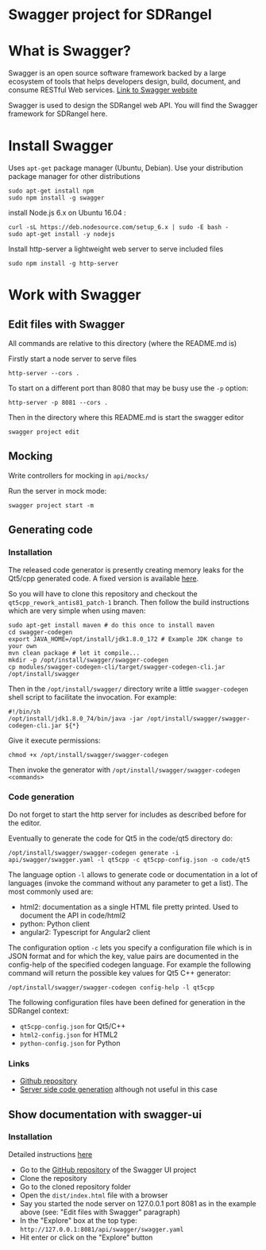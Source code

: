 # Swagger project for SDRangel

<h1>What is Swagger?</h1>

Swagger is an open source software framework backed by a large ecosystem of tools that helps developers design, build, document, and consume RESTful Web services. [Link to Swagger website](https://swagger.io/)

Swagger is used to design the SDRangel web API. You will find the Swagger framework for SDRangel here. 

<h1>Install Swagger</h1>

Uses `apt-get` package manager (Ubuntu, Debian). Use your distribution package manager for other distributions

```shell
sudo apt-get install npm
sudo npm install -g swagger
```

install Node.js 6.x on Ubuntu 16.04 :

```shell
curl -sL https://deb.nodesource.com/setup_6.x | sudo -E bash -
sudo apt-get install -y nodejs
```
Install http-server a lightweight web server to serve included files

```shell
sudo npm install -g http-server
```

<h1>Work with Swagger</h1>

<h2>Edit files with Swagger</h2>

All commands are relative to this directory (where the README.md is)

Firstly start a node server to serve files

```shell
http-server --cors .
```

To start on a different port than 8080 that may be busy use the `-p` option:

```shell
http-server -p 8081 --cors .
```

Then in the directory where this README.md is start the swagger editor

```shell
swagger project edit
```

<h2>Mocking</h2>

Write controllers for mocking in `api/mocks/`

Run the server in mock mode:

```shell
swagger project start -m
```

<h2>Generating code</h2>

<h3>Installation</h3>

The released code generator is presently creating memory leaks for the Qt5/cpp generated code. A fixed version is available [here](https://github.com/etherealjoy/swagger-codegen/tree/qt5cpp_rework_antis81_patch-1).

So you will have to clone this repository and checkout the `qt5cpp_rework_antis81_patch-1` branch. Then follow the build instructions which are very simple when using maven:

```shell
sudo apt-get install maven # do this once to install maven
cd swagger-codegen
export JAVA_HOME=/opt/install/jdk1.8.0_172 # Example JDK change to your own
mvn clean package # let it compile...
mkdir -p /opt/install/swagger/swagger-codegen
cp modules/swagger-codegen-cli/target/swagger-codegen-cli.jar /opt/install/swagger
```

Then in the `/opt/install/swagger/` directory write a little `swagger-codegen` shell script to facilitate the invocation. For example:

```shell
#!/bin/sh
/opt/install/jdk1.8.0_74/bin/java -jar /opt/install/swagger/swagger-codegen-cli.jar ${*}
```
Give it execute permissions:

```shell
chmod +x /opt/install/swagger/swagger-codegen
```

Then invoke the generator with `/opt/install/swagger/swagger-codegen <commands>`

<h3>Code generation</h3>

Do not forget to start the http server for includes as described before for the editor.

Eventually to generate the code for Qt5 in the code/qt5 directory do:

```shell
/opt/install/swagger/swagger-codegen generate -i api/swagger/swagger.yaml -l qt5cpp -c qt5cpp-config.json -o code/qt5
```

The language option `-l` allows to generate code or documentation in a lot of languages (invoke the command without any parameter to get a list). The most commonly used are:

  - html2: documentation as a single HTML file pretty printed. Used to document the API in code/html2
  - python: Python client
  - angular2: Typescript for Angular2 client
  
The configuration option `-c` lets you specify a configuration file which is in JSON format and for which the key, value pairs are documented in the config-help of the specified codegen language. For example the following command will return the possible key values for Qt5 C++ generator:

```shell
/opt/install/swagger/swagger-codegen config-help -l qt5cpp
```

The following configuration files have been defined for generation in the SDRangel context:

  - `qt5cpp-config.json` for Qt5/C++
  - `html2-config.json` for HTML2
  - `python-config.json` for Python

<h3>Links</h3>

  - [Github repository](https://github.com/swagger-api/swagger-codegen)
  - [Server side code generation](https://github.com/swagger-api/swagger-codegen/wiki/Server-stub-generator-HOWTO) although not useful in this case

<h2>Show documentation with swagger-ui</h2>

<h3>Installation</h3>

Detailed instructions [here](https://swagger.io/docs/swagger-tools/#download-33)

  - Go to the [GitHub repository](https://github.com/swagger-api/swagger-ui) of the Swagger UI project
  - Clone the repository
  - Go to the cloned repository folder
  - Open the `dist/index.html` file with a browser
  - Say you started the node server on 127.0.0.1 port 8081 as in the example above (see: "Edit files with Swagger" paragraph)
  - In the "Explore" box at the top type: `http://127.0.0.1:8081/api/swagger/swagger.yaml`
  - Hit enter or click on the "Explore" button
